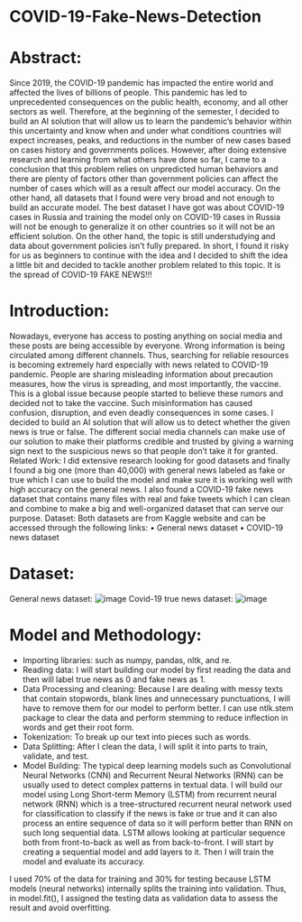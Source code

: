 # COVID-19-Fake-News-Detection

# Abstract:
Since 2019, the COVID-19 pandemic has impacted the entire world and affected the lives of billions of people. This pandemic has led to unprecedented consequences on the public health, economy, and all other sectors as well. Therefore, at the beginning of the semester, I decided to build an AI solution that will allow us to learn the pandemic’s behavior within this uncertainty and know when and under what conditions countries will expect increases, peaks, and reductions in the number of new cases based on cases history and governments polices. However, after doing extensive research and learning from what others have done so far, I came to a conclusion that this problem relies on unpredicted human behaviors and there are plenty of factors other than government policies can affect the number of cases which will as a result affect our model accuracy. On the other hand, all datasets that I found were very broad and not enough to build an accurate model. The best dataset I have got was about COVID-19 cases in Russia and training the model only on COVID-19 cases in Russia will not be enough to generalize it on other countries so it will not be an efficient solution. On the other hand, the topic is still understudying and data about government policies isn’t fully prepared. In short, I found it risky for us as beginners to continue with the idea and I decided to shift the idea a little bit and decided to tackle another problem related to this topic. It is the spread of COVID-19 FAKE NEWS!!!

# Introduction: 
Nowadays, everyone has access to posting anything on social media and these posts are being accessible by everyone. Wrong information is being circulated among different channels. Thus, searching for reliable resources is becoming extremely hard especially with news related to COVID-19 pandemic. People are sharing misleading information about precaution measures, how the virus is spreading, and most importantly, the vaccine. This is a global issue because people started to believe these rumors and decided not to take the vaccine. Such misinformation has caused confusion, disruption, and even deadly consequences in some cases.
I decided to build an AI solution that will allow us to detect whether the given news is true or false. The different social media channels can make use of our solution to make their platforms credible and trusted by giving a warning sign next to the suspicious news so that people don’t take it for granted. 
Related Work:
I did extensive research looking for good datasets and finally I found a big one (more than 40,000) with general news labeled as fake or true which I can use to build the model and make sure it is working well with high accuracy on the general news. I also found a COVID-19 fake news dataset that contains many files with real and fake tweets which I can clean and combine to make a big and well-organized dataset that can serve our purpose.
Dataset:
 Both datasets are from Kaggle website and can be accessed through the following links:
•	General news dataset 
•	COVID-19 news dataset 

# Dataset:
General news dataset:
![image](https://drive.google.com/uc?export=view&id=1loZErA_zaYRQsIRa6Gy08luOwDKv2zvC)
Covid-19 true news dataset:
![image](https://drive.google.com/uc?export=view&id=1_2p60q5VHxN2X_AMruLbCcK4Po3Jn-KA)

# Model and Methodology:
-	Importing libraries: such as numpy, pandas, nltk, and re. 
-	Reading data: I will start building our model by first reading the data and then will label true news as 0 and fake news as 1. 
-	Data Processing and cleaning: Because I are dealing with messy texts that contain stopwords, blank lines and unnecessary punctuations, I will have to remove them for our model to perform better. I can use ntlk.stem package to clear the data and perform stemming to reduce inflection in words and get their root form. 
-	Tokenization: To break up our text into pieces such as words.
-	Data Splitting: After I clean the data, I will split it into parts to train, validate, and test.
-	Model Building: The typical deep learning models such as Convolutional Neural Networks (CNN) and Recurrent Neural Networks (RNN) can be usually used to detect complex patterns in textual data. I will build our model using Long Short-term Memory (LSTM) from recurrent neural network (RNN) which is a tree-structured recurrent neural network used for classification to classify if the news is fake or true and it can also process an entire sequence of data so it will perform better than RNN on such long sequential data. LSTM allows looking at particular sequence both from front-to-back as well as from back-to-front.  I will start by creating a sequential model and add layers to it. Then I will train the model and evaluate its accuracy. 

I used 70% of the data for training and 30% for testing because LSTM models (neural networks) internally splits the training into validation. Thus, in model.fit(), I assigned the testing data as validation data to assess the result and avoid overfitting.


